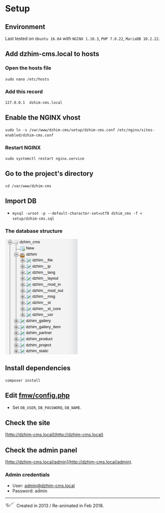 # Setup

## Environment
Last tested on `Ubuntu 16.04` with `NGINX 1.10.3`, `PHP 7.0.22`, `MariaDB 10.2.22`.

## Add dzhim-cms.local to hosts

### Open the hosts file
`sudo nano /etc/hosts`

### Add this record
`127.0.0.1	dzhim-cms.local`

## Enable the NGINX vhost
`sudo ln -s /var/www/dzhim-cms/setup/dzhim-cms.conf /etc/nginx/sites-enabled/dzhim-cms.conf`

### Restart NGINX
`sudo systemctl restart nginx.service`

## Go to the project's directory
`cd /var/www/dzhim-cms`

##  Import DB
* `mysql -uroot -p --default-character-set=utf8 dzhim_cms -f < setup/dzhim-cms.sql `

### The database structure
![image](../images/Db-tables.png)

## Install dependencies
`composer install`

## Edit [fmw/config.php](../fmw/config.php)
* Set `DB_USER`, `DB_PASSWORD`, `DB_NAME`.

## Check the site
[http://dzhim-cms.local](http://dzhim-cms.local)

## Check the admin panel
[http://dzhim-cms.local/admin](http://dzhim-cms.local/admin).

### Admin credentials
* User: admin@dzhim-cms.local
* Password: admin

--------------------------------

![image](../images/logo/footer.png) Created in 2013 / Re-animated in Feb 2018.

